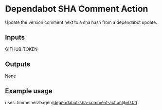 # Dependabot SHA Comment Action

Update the version comment next to a sha hash from a dependabot update.

## Inputs

GITHUB_TOKEN

## Outputs

None

## Example usage

uses: timmeinerzhagen/dependabot-sha-comment-action@v0.0.1